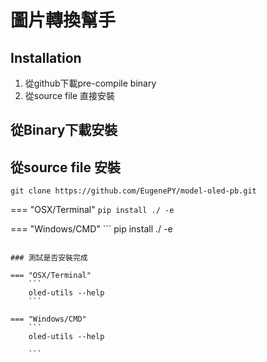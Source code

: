 # 圖片轉換幫手

## Installation

1. 從github下載pre-compile binary
2. 從source file 直接安裝

## 從Binary下載安裝

## 從source file 安裝

```
git clone https://github.com/EugenePY/model-oled-pb.git 
```

=== "OSX/Terminal"
    ```
    pip install ./ -e
    ```

=== "Windows/CMD" 
    ```
    pip install ./ -e
```

### 測試是否安裝完成

=== "OSX/Terminal"
    ```
    oled-utils --help
    ```

=== "Windows/CMD" 
    ```
    oled-utils --help

    ```

